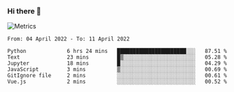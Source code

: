 ### Hi there 👋

![Metrics](https://github.com/radoapx/radoapx/blob/main/github-metrics.svg)

<!--START_SECTION:waka-->

```text
From: 04 April 2022 - To: 11 April 2022

Python             6 hrs 24 mins   ██████████████████████░░░   87.51 %
Text               23 mins         █▒░░░░░░░░░░░░░░░░░░░░░░░   05.28 %
Jupyter            18 mins         █░░░░░░░░░░░░░░░░░░░░░░░░   04.29 %
JavaScript         3 mins          ▒░░░░░░░░░░░░░░░░░░░░░░░░   00.69 %
GitIgnore file     2 mins          ░░░░░░░░░░░░░░░░░░░░░░░░░   00.61 %
Vue.js             2 mins          ░░░░░░░░░░░░░░░░░░░░░░░░░   00.52 %
```

<!--END_SECTION:waka-->

<!--
**radoapx/radoapx** is a ✨ _special_ ✨ repository because its `README.md` (this file) appears on your GitHub profile.

Here are some ideas to get you started:

- 🔭 I’m currently working on ...
- 🌱 I’m currently learning ...
- 👯 I’m looking to collaborate on ...
- 🤔 I’m looking for help with ...
- 💬 Ask me about ...
- 📫 How to reach me: ...
- 😄 Pronouns: ...
- ⚡ Fun fact: ...
-->
